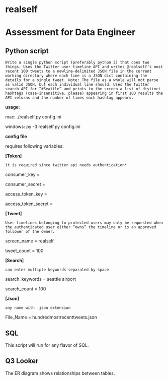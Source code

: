# realself
# Assessment for Data Engineer

## Python script


`Write a single python script (preferably python 3) that does two things:
Uses the Twitter user timeline API and writes @realself’s most recent 100 tweets to a newline-delimited JSON file in the current working directory where each line is a JSON dict containing the details for a single tweet.
Note: The file as a whole will not parse as valid JSON, but each individual line should.
Uses the Twitter search API for “#Seattle” and prints to the screen a list of distinct hashtags (case-insensitive, please) appearing in first 100 results the API returns and the number of times each hashtag appears.
`


**usage:**

  mac: ./realself.py config.ini
  
  windows: py -3 realself.py config.ini
  
**config file**

requires following variables:

**[Token]**

`it is required since twitter api needs authentication*`

consumer_key = 

consumer_secret = 

access_token_key = 

access_token_secret = 


**[Tweet]**

`User timelines belonging to protected users may only be requested when the authenticated user either “owns” the timeline or is an approved follower of the owner.`

screen_name = realself

tweet_count = 100


**[Search]**

`can enter multiple keywords separated by space`

search_keywords = seattle airport

search_count = 100



**[Json]**

`any name with .json extension`

File_Name = hundredmostrecenttweets.json


## SQL 

This script will run for any flavor of SQL. 

## Q3 Looker

The ER diagram shows relationships between tables. 

